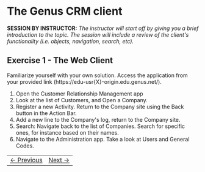 # The Genus CRM client
**SESSION BY INSTRUCTOR:** *The instructor will start off by giving you a brief introduction to the topic. The session will include a review of the client's functionality (i.e. objects, navigation, search, etc).*

## Exercise 1 - The Web Client
Familiarize yourself with your own solution. Access the application from your provided link (https://edu-usr{X}-origin.edu.genus.net/).

1. Open the Customer Relationship Management app
2. Look at the list of Customers, and Open a Company.
3. Register a new Activity. Return to the Company site using the Back button in the Action Bar.
4. Add a new line to the Company's log, return to the Company site.
5. Search: Navigate back to the list of Companies. Search for specific ones, for instance based on their names.
6. Navigate to the Administration app. Take a look at Users and General Codes.

<table>
   <tr><td><a href="casedescription-genus-crm.md"><- Previous</a></td><td align="right"><a href="exercise-02-1.md">Next -></a></td></tr>
</table>
